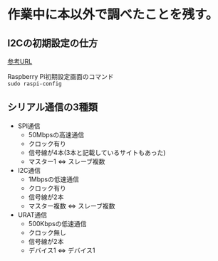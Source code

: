 # 作業中に本以外で調べたことを残す。

## I2Cの初期設定の仕方
[参考URL](https://www.qoosky.io/techs/2316d68b2e)

Raspberry Pi初期設定画面のコマンド  
` sudo raspi-config `

## シリアル通信の3種類
 - SPI通信
   - 50Mbpsの高速通信
   - クロック有り
   - 信号線が4本(3本と記載しているサイトもあった)
   - マスター1 ⇔ スレーブ複数 
 - I2C通信
   - 1Mbpsの低速通信
   - クロック有り
   - 信号線が2本
   - マスター複数 ⇔ スレーブ複数 
 - URAT通信
   - 500Kbpsの低速通信
   - クロック無し
   - 信号線が2本
   - デバイス1 ⇔ デバイス1 